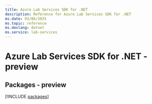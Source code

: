 ```yaml
---
title: Azure Lab Services SDK for .NET
description: Reference for Azure Lab Services SDK for .NET
ms.date: 03/06/2025
ms.topic: reference
ms.devlang: dotnet
ms.service: lab-services
---
```

# Azure Lab Services SDK for .NET - preview
## Packages - preview
[!INCLUDE [packages](lab-services-index.md)]